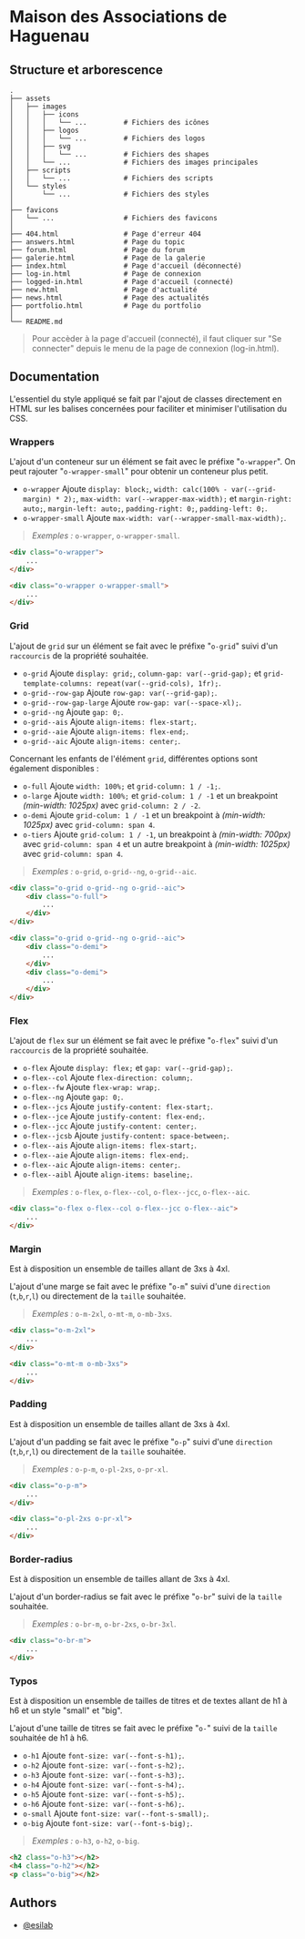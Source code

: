 # Maison des Associations de Haguenau

## Structure et arborescence
    .
    ├── assets
    │   ├── images
    │   │   ├── icons
    │   │   │   └── ...         # Fichiers des icônes
    │   │   ├── logos
    │   │   │   └── ...         # Fichiers des logos
    │   │   ├── svg
    │   │   │   └── ...         # Fichiers des shapes
    │   │   └── ...             # Fichiers des images principales
    │   ├── scripts
    │   │   └── ...             # Fichiers des scripts
    │   └── styles
    │       └── ...             # Fichiers des styles
    │
    ├── favicons
    │   └── ...                 # Fichiers des favicons
    │
    ├── 404.html                # Page d'erreur 404
    ├── answers.html            # Page du topic
    ├── forum.html              # Page du forum
    ├── galerie.html            # Page de la galerie
    ├── index.html              # Page d'accueil (déconnecté)
    ├── log-in.html             # Page de connexion
    ├── logged-in.html          # Page d'accueil (connecté)
    ├── new.html                # Page d'actualité
    ├── news.html               # Page des actualités
    ├── portfolio.html          # Page du portfolio
    │
    └── README.md

> Pour accèder à la page d'accueil (connecté), il faut cliquer sur "Se connecter" depuis le menu de la page de connexion (log-in.html).

## Documentation
L'essentiel du style appliqué se fait par l'ajout de classes directement en HTML sur les balises concernées pour faciliter et minimiser l'utilisation du CSS.

### Wrappers
L'ajout d'un conteneur sur un élément se fait avec le préfixe "`o-wrapper`". On peut rajouter "`o-wrapper-small`" pour obtenir un conteneur plus petit.
- `o-wrapper` Ajoute `display: block;`, `width: calc(100% - var(--grid-margin) * 2);`, `max-width: var(--wrapper-max-width);` et `margin-right: auto;`, `margin-left: auto;`, `padding-right: 0;`, `padding-left: 0;`.
- `o-wrapper-small` Ajoute `max-width: var(--wrapper-small-max-width);`.
> *Exemples :* `o-wrapper`, `o-wrapper-small`.
```html
<div class="o-wrapper">
    ...
</div>
```
```html
<div class="o-wrapper o-wrapper-small">
    ...
</div>
```

### Grid
L'ajout de `grid` sur un élément se fait avec le préfixe "`o-grid`" suivi d'un `raccourcis` de la propriété souhaitée.
- `o-grid` Ajoute `display: grid;`, `column-gap: var(--grid-gap);` et `grid-template-columns: repeat(var(--grid-cols), 1fr);`.
- `o-grid--row-gap` Ajoute `row-gap: var(--grid-gap);`.
- `o-grid--row-gap-large` Ajoute `row-gap: var(--space-xl);`.
- `o-grid--ng` Ajoute `gap: 0;`.
- `o-grid--ais` Ajoute `align-items: flex-start;`.
- `o-grid--aie` Ajoute `align-items: flex-end;`.
- `o-grid--aic` Ajoute `align-items: center;`.

Concernant les enfants de l'élément `grid`, différentes options sont également disponibles :
- `o-full` Ajoute `width: 100%;` et `grid-column: 1 / -1;`.
- `o-large` Ajoute `width: 100%;` et `grid-colum: 1 / -1` et un breakpoint *(min-width: 1025px)* avec `grid-column: 2 / -2`.
- `o-demi` Ajoute `grid-colum: 1 / -1` et un breakpoint à *(min-width: 1025px)* avec `grid-column: span 4`.
- `o-tiers` Ajoute `grid-colum: 1 / -1`, un breakpoint à *(min-width: 700px)* avec `grid-column: span 4` et un autre breakpoint à *(min-width: 1025px)* avec `grid-column: span 4`.
> *Exemples :* `o-grid`, `o-grid--ng`, `o-grid--aic`.
```html
<div class="o-grid o-grid--ng o-grid--aic">
    <div class="o-full">
        ...
    </div>
</div>
```
```html
<div class="o-grid o-grid--ng o-grid--aic">
    <div class="o-demi">
        ...
    </div>
    <div class="o-demi">
        ...
    </div>
</div>
```

### Flex
L'ajout de `flex` sur un élément se fait avec le préfixe "`o-flex`" suivi d'un `raccourcis` de la propriété souhaitée.
- `o-flex` Ajoute `display: flex;` et `gap: var(--grid-gap);`.
- `o-flex--col` Ajoute `flex-direction: column;`.
- `o-flex--fw` Ajoute `flex-wrap: wrap;`.
- `o-flex--ng` Ajoute `gap: 0;`.
- `o-flex--jcs` Ajoute `justify-content: flex-start;`.
- `o-flex--jce` Ajoute `justify-content: flex-end;`.
- `o-flex--jcc` Ajoute `justify-content: center;`.
- `o-flex--jcsb` Ajoute `justify-content: space-between;`.
- `o-flex--ais` Ajoute `align-items: flex-start;`.
- `o-flex--aie` Ajoute `align-items: flex-end;`.
- `o-flex--aic` Ajoute `align-items: center;`.
- `o-flex--aibl` Ajoute `align-items: baseline;`.
> *Exemples :* `o-flex`, `o-flex--col`, `o-flex--jcc`, `o-flex--aic`.
```html
<div class="o-flex o-flex--col o-flex--jcc o-flex--aic">
    ...
</div>
```

### Margin
Est à disposition un ensemble de tailles allant de 3xs à 4xl.

L'ajout d'une marge se fait avec le préfixe "`o-m`" suivi d'une `direction` (`t`,`b`,`r`,`l`) ou directement de la `taille` souhaitée.
> *Exemples :* `o-m-2xl`, `o-mt-m`, `o-mb-3xs`.
```html
<div class="o-m-2xl">
    ...
</div>
```
```html
<div class="o-mt-m o-mb-3xs">
    ...
</div>
```

### Padding
Est à disposition un ensemble de tailles allant de 3xs à 4xl.

L'ajout d'un padding se fait avec le préfixe "`o-p`" suivi d'une `direction` (`t`,`b`,`r`,`l`) ou directement de la `taille` souhaitée.
> *Exemples :* `o-p-m`, `o-pl-2xs`, `o-pr-xl`.
```html
<div class="o-p-m">
    ...
</div>
```
```html
<div class="o-pl-2xs o-pr-xl">
    ...
</div>
```

### Border-radius
Est à disposition un ensemble de tailles allant de 3xs à 4xl.

L'ajout d'un border-radius se fait avec le préfixe "`o-br`" suivi de la `taille` souhaitée.
> *Exemples :* `o-br-m`, `o-br-2xs`, `o-br-3xl`.
```html
<div class="o-br-m">
    ...
</div>
```

### Typos
Est à disposition un ensemble de tailles de titres et de textes allant de h1 à h6 et un style "small" et "big".

L'ajout d'une taille de titres se fait avec le préfixe "`o-`" suivi de la `taille` souhaitée de h1 à h6.

- `o-h1` Ajoute `font-size: var(--font-s-h1);`.
- `o-h2` Ajoute `font-size: var(--font-s-h2);`.
- `o-h3` Ajoute `font-size: var(--font-s-h3);`.
- `o-h4` Ajoute `font-size: var(--font-s-h4);`.
- `o-h5` Ajoute `font-size: var(--font-s-h5);`.
- `o-h6` Ajoute `font-size: var(--font-s-h6);`.
- `o-small` Ajoute `font-size: var(--font-s-small);`.
- `o-big` Ajoute `font-size: var(--font-s-big);`.

> *Exemples :* `o-h3`, `o-h2`, `o-big`.
```html
<h2 class="o-h3"></h2>
<h4 class="o-h2"></h2>
<p class="o-big"></h2>
```

## Authors

- [@esilab](https://github.com/esilab)
